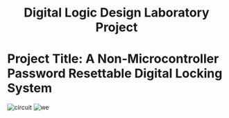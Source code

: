 <h1 align='center'> Digital Logic Design Laboratory Project </h1>

# Project Title: A Non-Microcontroller Password Resettable Digital Locking System

<img src="https://buetedu-my.sharepoint.com/:i:/g/personal/1806186_eee_buet_ac_bd/Ec9Dqt1FV8pDsY0wQ9rTELMB8NFBlI10_OFymhCg4Na-PA?e=sybYpu" title="circuit" />
<img src="https://buetedu-my.sharepoint.com/:i:/g/personal/1806186_eee_buet_ac_bd/EW_feSZ-EYtDkbKn4_lH93gBylH4UmoNa_18cdXXYr3EAw?e=vSRQif" title="we" />